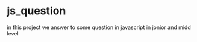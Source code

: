 # js_question
in this project we answer to some question in javascript in jonior and midd level 






